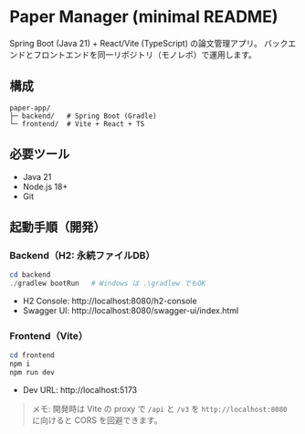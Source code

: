 # Paper Manager (minimal README)

Spring Boot (Java 21) + React/Vite (TypeScript) の論文管理アプリ。
バックエンドとフロントエンドを同一リポジトリ（モノレポ）で運用します。

## 構成
```
paper-app/
├─ backend/   # Spring Boot (Gradle)
└─ frontend/  # Vite + React + TS
```

## 必要ツール
- Java 21
- Node.js 18+
- Git

## 起動手順（開発）
### Backend（H2: 永続ファイルDB）
```powershell
cd backend
./gradlew bootRun   # Windows は .\gradlew でもOK
```
- H2 Console: http://localhost:8080/h2-console
- Swagger UI: http://localhost:8080/swagger-ui/index.html

### Frontend（Vite）
```powershell
cd frontend
npm i
npm run dev
```
- Dev URL: http://localhost:5173

> メモ: 開発時は Vite の proxy で `/api` と `/v3` を `http://localhost:8080` に向けると CORS を回避できます。
